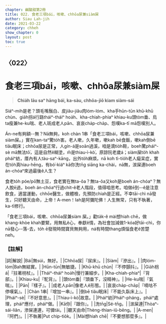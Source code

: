 ```yaml
---
chapter: 鹹酸甜第2冊
title: 022. 食老三項bái，咳嗽、chhōa尿兼siàm屎
author: Siau Lah-jih
date: 2021-03-22
category: chheh
show_chapter: 0
layout: post
toc: true
---
```


## 〈022〉
# 食老三項bái，咳嗽、chhōa尿兼siàm屎
> **Chia̍h lāu saⁿ hāng bái, ka-sàu, chhōa-jiō kiam siàm-sái**

Siáⁿ-mih是老？頭毛嘴鬚白、皮jiâu-jiâu肉lóm-lóm、kha手hūn-tūn khū-khū chùn、gia̍h拐á行路tháiⁿ-tháiⁿ hoa̍h、kha-chiah-phiaⁿ khiau-ku頭tòm垂、烏ta瘦兼he-ku喘、老人斑成老人pān、哀哀cha̍p-cha̍p、怨嘆ka-tī mā怨嘆別人。

Án-ne有夠額--無？Nā無夠，koh chàn 1串「食老三項bái，咳嗽、chhōa尿兼siàm屎。」實在kan-taⁿ驚to̍h害。老人嗽，久年嗽，嗽kah bē食飯，嗽kah倒bē tiâu眠床；chhōa尿是正常，人gín-á是soān過溪，咱是滴tio̍h鞋，boeh驚pháiⁿ-sè mā無法tō͘，這是自然ê糊塗，m̄是thiau-ì-kò͘，原諒阮老歲á；siàm屎to̍h khah pháiⁿ紡，厝內有人tàu-saⁿ-kāng，出外to̍h麻煩，nā koh tì-tio̍h老人癡呆症，實在to̍h真hiau-hēng，有bó͘-kiáⁿ kā你洗tn̄g siāng ka-chài，nā無，湠屎連boeh án-chóaⁿ來過最後ê人生？

食老to̍h póe/pō͘無土豆，食老實在無ta-ôa？無ta-ôa又koh是boeh án-chóaⁿ？無人脫ē過，boeh án-chóaⁿ行過chit-ê老人階段，值得咱思考。咱做ē到--ê是注意飲食，適當運動，chhōe醫生，做體檢，先預防chiah是正經。不幸tāi-chì nā發生，只好聽天由命，上帝！A-men！Iah是阿彌陀佛！人生無常，只有不執著，ka-tī修行。

「食老三項bái，咳嗽、chhōa尿兼siàm 屎。」勸ta̍k-ê mài想hiah chē，做khang-khòe khah要緊，用無私ê心，奉獻ê情，為社會加減做1-kóa好tāi-chì，你nā發心--落-去，to̍h ē發現時間寶貝無夠用，ná有時間thang煩惱食老ê苦楚neh。

### 【註解】

|詞|解說|
|Bái|無súi，無好。|
|Chhōa尿|『尿床』。|
|Siàm|『滲出』。|
|肉lóm-lóm|Bah無結實。|
|Hūn-tūn|無敏捷。|
|Khū-khū chùn|『不停顫抖』。|
|Gia̍h枴á|『拄著枴杖』。|
|Tháiⁿ-tháiⁿ hoa̍h|慢行兼細步。|
|Kha-chiah-phiaⁿ|『背部』。|
|Khiau-ku|『駝背』。|
|頭tòm垂|『頭垂下，沒精神』。|
|He-ku喘|『氣喘』。|
|Pān|『樣子』。|
|成老人pān|像老人ê形態。|
|哀哀cha̍p-cha̍p|『嘀咕不停嘆氣』。|
|Chàn 1串|『增加一串』。|
|倒bē tiâu眠床|『不能久臥床上』。|
|Pháiⁿ-sè|『不好意思』。|
|Thiau-ì-kò͘|故意。|
|Pháiⁿ紡|Pháiⁿ-pháng，pháiⁿ處理，pháiⁿ應付，pháiⁿ做。|
|Kā你|『跟你』。|
|洗tn̄g|Sé-tn̄g。|
|湠屎連|Thòaⁿ-sái-liân，滲屎連連，可憐tāi。|
|聽天由命|Thèng-thian-iû-bēng。|
|A-men|『阿們』。|
|不執著|Put chip-tio̍k。|
|Mài想hiah chē|『不要想那麼多』。|
